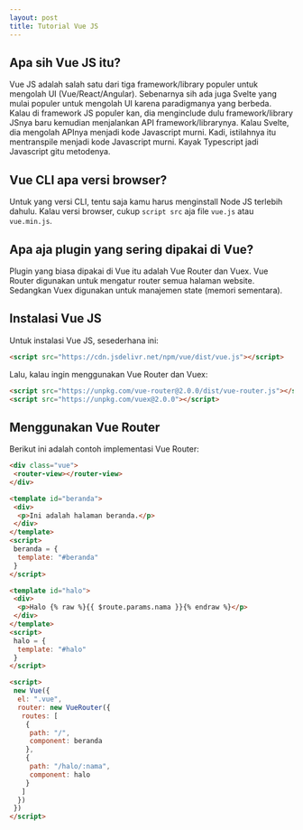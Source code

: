 ```yaml
--- 
layout: post
title: Tutorial Vue JS
--- 
```


## Apa sih Vue JS itu?

Vue JS adalah salah satu dari tiga framework/library populer untuk mengolah UI (Vue/React/Angular). Sebenarnya sih ada juga Svelte yang mulai populer untuk mengolah UI karena paradigmanya yang berbeda. Kalau di framework JS populer kan, dia menginclude dulu framework/library JSnya baru kemudian menjalankan API framework/librarynya. Kalau Svelte, dia mengolah APInya menjadi kode Javascript murni. Kadi, istilahnya itu mentranspile menjadi kode Javascript murni. Kayak Typescript jadi Javascript gitu metodenya.

## Vue CLI apa versi browser?

Untuk yang versi CLI, tentu saja kamu harus menginstall Node JS terlebih dahulu. Kalau versi browser, cukup `script src` aja file `vue.js` atau `vue.min.js`.

## Apa aja plugin yang sering dipakai di Vue?

Plugin yang biasa dipakai di Vue itu adalah Vue Router dan Vuex. Vue Router digunakan untuk mengatur router semua halaman website. Sedangkan Vuex digunakan untuk manajemen state (memori sementara).

## Instalasi Vue JS 

Untuk instalasi Vue JS, sesederhana ini:

```html
<script src="https://cdn.jsdelivr.net/npm/vue/dist/vue.js"></script>
```

Lalu, kalau ingin menggunakan Vue Router dan Vuex:

```html
<script src="https://unpkg.com/vue-router@2.0.0/dist/vue-router.js"></script>
<script src="https://unpkg.com/vuex@2.0.0"></script>
```

## Menggunakan Vue Router 

Berikut ini adalah contoh implementasi Vue Router:

```html
<div class="vue">
 <router-view></router-view>
</div>

<template id="beranda">
 <div>
  <p>Ini adalah halaman beranda.</p>
 </div>
</template>
<script>
 beranda = {
  template: "#beranda"
 }
</script>

<template id="halo">
 <div>
  <p>Halo {% raw %}{{ $route.params.nama }}{% endraw %}</p>
 </div>
</template>
<script>
 halo = {
  template: "#halo"
 }
</script>

<script>
 new Vue({
  el: ".vue",
  router: new VueRouter({
   routes: [
    {
     path: "/",
     component: beranda
    },
    {
     path: "/halo/:nama",
     component: halo
    }
   ]
  })
 })
</script>
```